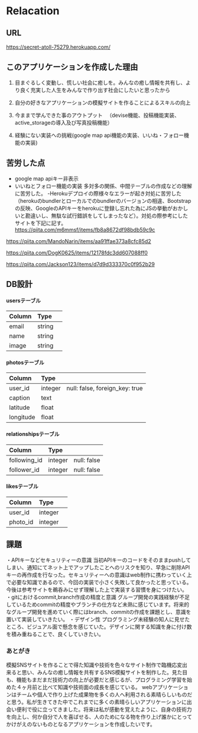 # Relacation

## URL
https://secret-atoll-75279.herokuapp.com/

## このアプリケーションを作成した理由
1. 目まぐるしく変動し、慌しい社会に癒しを。みんなの癒し情報を共有し、より良く充実した人生をみんなで作り出す社会にしたいと思ったから

2. 自分の好きなアプリケーションの模擬サイトを作ることによるスキルの向上

3. 今ままで学んできた事のアウトプット 　（devise機能、投稿機能実装、active_storageの導入及び写真投稿機能）

4. 経験にない実装への挑戦(google map api機能の実装、いいね・フォロー機能の実装)

## 苦労した点
- google map apiキー非表示
- いいねとフォロー機能の実装
多対多の関係、中間テーブルの作成などの理解に苦労した。
-Herokuデプロイの際様々なエラーが起き対処に苦労した
（herokuのbundlerとローカルでのbundlerのバージョンの相違、Bootstrapの反映、GoogleのAPIキーをherokuに登録し忘れた為にJSの挙動がおかしいと勘違いし、無駄な試行錯誤をしてしまったなど）。対処の際参考にしたサイトを下記に記す。
https://qiita.com/m6mmsf/items/fb8a8672df98bdb59c9c

https://qiita.com/MandoNarin/items/aa91ffae373a8cfc85d2

https://qiita.com/DogK0625/items/12178fdc3dd607088ff0

https://qiita.com/Jackson123/items/d7d9d333370c0f952b29

## DB設計
#### usersテーブル
| Column       | Type         |              |
| :---         | :---         | :---         |
| email        | string       |              |
| name         | string       |              |
| image        | string       |              |

#### photosテーブル
| Column       | Type         |              |
| :---         | :---         | :---         |
| user_id      | integer      |  null: false, foreign_key: true            |
| caption      | text         |              |
| latitude     | float        |              |
| longitude    | float        |              |

#### relationshipsテーブル
| Column       | Type         |              |
| :---         | :---         | :---         |
| following_id | integer      |  null: false |
| follower_id  | integer      |  null: false |

#### likesテーブル
| Column       | Type         |              |
| :---         | :---         | :---         |
| user_id      | integer      |              |
| photo_id     | integer      |              |


## 課題
・APIキーなどセキュリティーの意識
当初APIキーのコードをそのままpushしてしまい、通知にてネット上でアップしたことへのリスクを知り、早急に削除APIキーの再作成を行なった。セキュリティーへの意識はweb制作に携わっていく上で必要な知識であるので、今回の実装で小さく失敗して良かったと思っている。今後は参考サイトを鵜呑みにせず理解した上で実装する習慣を身につけたい。
・gitにおけるcommit,branch作成の精度と意識
グループ開発の実践経験が不足しているためcommitの精度やブランチの仕方など未熟に感じています。将来的なグループ開発を進めていく際にはbranch、commitの作成を課題とし、意識を置いて実装していきたい。
・デザイン性
プログラミング未経験の知人に見せたところ、ビジュアル面で懸念を感じていた。デザインに関する知識を身に付け数を積み重ねることで、良くしていきたい。

### あとがき
模擬SNSサイトを作ることで得た知識や技術を色々なサイト制作で臨機応変出来ると思い、みんなの癒し情報を共有するSNS模擬サイトを制作した。見た目も、機能もまだまだ技術力の向上が必要だと感じるが、プログラミング学習を始めた４ヶ月前と比べて知識や技術面の成長を感じている。 webアプリケーションはチームや個人で作り上げた成果物を多くの人へ利用される素晴らしいものだと思う。私が生きてきた中でこれまでに多くの素晴らしいアプリケーションに出会い便利で役に立ってきました。将来は私が感動を覚えたように、自身の技術力を向上し、何か自分で人を喜ばせる、人のためになる物を作り上げ誰かにとってかけがえのないものとなるアプリケーションを作成したいです。
